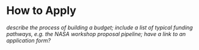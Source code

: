 # How to Apply

*describe the process of building a budget; include a list of typical funding pathways, e.g. the NASA workshop proposal pipeline; have a link to an application form?*